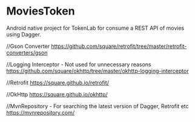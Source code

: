 # MoviesToken
Android native project for TokenLab for consume a REST API of movies using Dagger.

//Gson Converter
https://github.com/square/retrofit/tree/master/retrofit-converters/gson

//Logging Interceptor - Not used for unnecessary reasons
https://github.com/square/okhttp/tree/master/okhttp-logging-interceptor

//Retrofit
https://square.github.io/retrofit/

//OkHttp
https://square.github.io/okhttp/

//MvnRepository - For searching the latest version of Dagger, Retrofit etc
https://mvnrepository.com/
